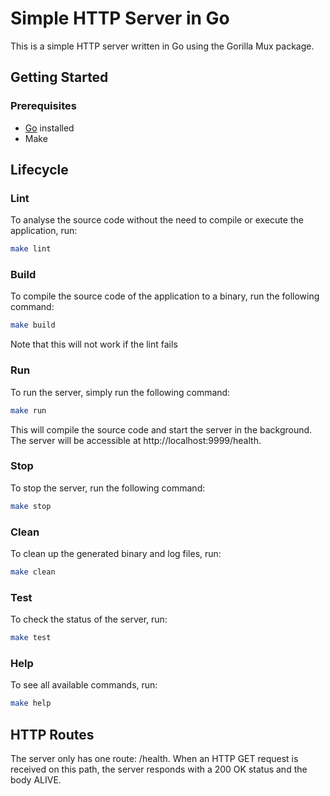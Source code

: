 # Simple HTTP Server in Go

This is a simple HTTP server written in Go using the Gorilla Mux package.

## Getting Started

### Prerequisites
- [Go](https://golang.org/doc/install) installed
- Make

## Lifecycle

### Lint

To analyse the source code without the need to compile or execute the application, run:

```bash
make lint
```

### Build

To compile the source code of the application to a binary, run the following command:

```bash
make build
```

Note that this will not work if the lint fails

### Run

To run the server, simply run the following command:

```bash
make run
```

This will compile the source code and start the server in the background. The server will be accessible at http://localhost:9999/health.

### Stop

To stop the server, run the following command:

```bash
make stop
```

### Clean

To clean up the generated binary and log files, run:

```bash
make clean
```

### Test

To check the status of the server, run:

```bash
make test
```

### Help

To see all available commands, run:

```bash
make help
```

## HTTP Routes

The server only has one route: /health. When an HTTP GET request is received on this path, the server responds with a 200 OK status and the body ALIVE.
